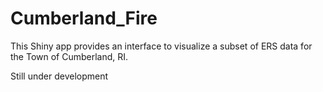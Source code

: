 # Cumberland_Fire

This Shiny app provides an interface to visualize a subset of ERS data for the Town of Cumberland, RI. 

Still under development